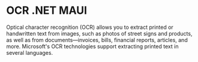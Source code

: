 # OCR .NET MAUI
Optical character recognition (OCR) allows you to extract printed or handwritten text from images, such as photos of street signs and products, as well as from documents—invoices, bills, financial reports, articles, and more. Microsoft's OCR technologies support extracting printed text in several languages.
